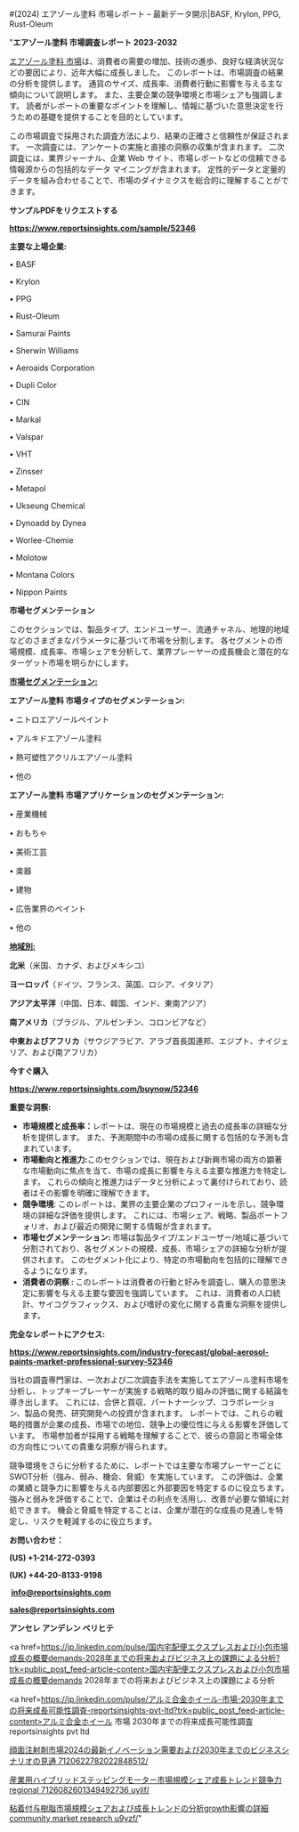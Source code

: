#(2024) エアゾール塗料 市場レポート – 最新データ開示|BASF, Krylon, PPG, Rust-Oleum

"<strong>エアゾール塗料 市場調査レポート 2023-2032</strong>

<a href=https://www.reportsinsights.com/sample/52346>エアゾール塗料 市場</a>は、消費者の需要の増加、技術の進歩、良好な経済状況などの要因により、近年大幅に成長しました。 このレポートは、市場調査の結果の分析を提供します。 通貨のサイズ、成長率、消費者行動に影響を与える主な傾向について説明します。 また、主要企業の競争環境と市場シェアも強調します。 読者がレポートの重要なポイントを理解し、情報に基づいた意思決定を行うための基礎を提供することを目的としています。

この市場調査で採用された調査方法により、結果の正確さと信頼性が保証されます。 一次調査には、アンケートの実施と直接の洞察の収集が含まれます。 二次調査には、業界ジャーナル、企業 Web サイト、市場レポートなどの信頼できる情報源からの包括的なデータ マイニングが含まれます。 定性的データと定量的データを組み合わせることで、市場のダイナミクスを総合的に理解することができます。

<strong><b>サンプルPDFをリクエストする</b></strong>

<a href=https://www.reportsinsights.com/sample/52346><strong><u>https://www.reportsinsights.com/sample/52346</u></strong></a>

<strong>主要な上場企業:</strong>

• BASF

• Krylon

• PPG

• Rust-Oleum

• Samurai Paints

• Sherwin Williams

• Aeroaids Corporation

• Dupli Color

• CIN

• Markal

• Valspar

• VHT

• Zinsser

• Metapol

• Ukseung Chemical

• Dynoadd by Dynea

• Worlee-Chemie

• Molotow

• Montana Colors

• Nippon Paints

<strong>市場セグメンテーション</strong>

このセクションでは、製品タイプ、エンドユーザー、流通チャネル、地理的地域などのさまざまなパラメータに基づいて市場を分割します。 各セグメントの市場規模、成長率、市場シェアを分析して、業界プレーヤーの成長機会と潜在的なターゲット市場を明らかにします。

<strong><u>市場セグメンテーション</u></strong><strong><u>:</u></strong>

<strong>エアゾール塗料 市場タイプのセグメンテーション:</strong>

• ニトロエアゾールペイント

• アルキドエアゾール塗料

• 熱可塑性アクリルエアゾール塗料

• 他の

<strong>エアゾール塗料 市場アプリケーションのセグメンテーション:</strong>

• 産業機械

• おもちゃ

• 美術工芸

• 楽器

• 建物

• 広告業界のペイント

• 他の

<strong><u>地域別</u></strong><strong><u>:</u></strong>

<strong>北米</strong>（米国、カナダ、およびメキシコ）

<strong>ヨーロッパ</strong>（ドイツ、フランス、英国、ロシア、イタリア）

<strong>アジア太平洋</strong>（中国、日本、韓国、インド、東南アジア）

<strong>南アメリカ</strong>（ブラジル、アルゼンチン、コロンビアなど）

<strong>中東およびアフリカ</strong>（サウジアラビア、アラブ首長国連邦、エジプト、ナイジェリア、および南アフリカ）

<strong>今すぐ購入</strong>

<a href=https://www.reportsinsights.com/buynow/52346><strong><u>https://www.reportsinsights.com/buynow/52346</u></strong></a>

<strong>重要な洞察:</strong>
<ul>
  <li><strong>市場規模と成長率：</strong>レポートは、現在の市場規模と過去の成長率の詳細な分析を提供します。 また、予測期間中の市場の成長に関する包括的な予測も含まれています。</li>
  <li><strong>市場動向と推進力:</strong>このセクションでは、現在および新興市場の両方の顕著な市場動向に焦点を当て、市場の成長に影響を与える主要な推進力を特定します。 これらの傾向と推進力はデータと分析によって裏付けられており、読者はその影響を明確に理解できます。</li>
  <li><strong>競争環境</strong>: このレポートは、業界の主要企業のプロフィールを示し、競争環境の詳細な評価を提供します。 これには、市場シェア、戦略、製品ポートフォリオ、および最近の開発に関する情報が含まれます。</li>
  <li><strong>市場セグメンテーション: </strong>市場は製品タイプ/エンドユーザー/地域に基づいて分割されており、各セグメントの規模、成長、市場シェアの詳細な分析が提供されます。 このセグメント化により、特定の市場動向を包括的に理解できるようになります。</li>
  <li><strong>消費者の洞察 : </strong>このレポートは消費者の行動と好みを調査し、購入の意思決定に影響を与える主要な要因を強調しています。 これは、消費者の人口統計、サイコグラフィックス、および嗜好の変化に関する貴重な洞察を提供します。</li>
</ul>
<strong>完全なレポートにアクセス:</strong>

<a href=https://www.reportsinsights.com/industry-forecast/global-aerosol-paints-market-professional-survey-52346><strong><u><b>https://www.reportsinsights.com/industry-forecast/global-aerosol-paints-market-professional-survey-52346</b></u></strong></a>

当社の調査専門家は、一次および二次調査手法を実施してエアゾール塗料市場を分析し、トップキープレーヤーが実施する戦略的取り組みの評価に関する結論を導き出します。 これには、合併と買収、パートナーシップ、コラボレーション、製品の発売、研究開発への投資が含まれます。 レポートでは、これらの戦略的措置が企業の成長、市場での地位、競争上の優位性に与える影響を評価しています。 市場参加者が採用する戦略を理解することで、彼らの意図と市場全体の方向性についての貴重な洞察が得られます。

競争環境をさらに分析するために、レポートでは主要な市場プレーヤーごとにSWOT分析（強み、弱み、機会、脅威）を実施しています。 この評価は、企業の業績と競争力に影響を与える内部要因と外部要因を特定するのに役立ちます。 強みと弱みを評価することで、企業はその利点を活用し、改善が必要な領域に対処できます。 機会と脅威を特定することは、企業が潜在的な成長の見通しを特定し、リスクを軽減するのに役立ちます。

<strong>お問い合わせ：</strong>

<strong>(US) +1-214-272-0393</strong>

<strong>(UK) +44-20-8133-9198</strong>

<strong> </strong><a href=info@reportsinsights.com><strong><u>info@reportsinsights.com</u></strong></a>

<a href=sales@reportsinsights.com><strong><u>sales@reportsinsights.com</u></strong></a>

<strong>アンセレ アンデレン ベリヒテ</strong>

<a href=https://jp.linkedin.com/pulse/国内宅配便エクスプレスおよび小包市場成長の概要demands-2028年までの将来およびビジネス上の課題による分析?trk=public_post_feed-article-content>国内宅配便エクスプレスおよび小包市場成長の概要demands 2028年までの将来およびビジネス上の課題による分析</a>

<a href=https://jp.linkedin.com/pulse/アルミ合金ホイール-市場-2030年までの将来成長可能性調査-reportsinsights-pvt-ltd?trk=public_post_feed-article-content>アルミ合金ホイール 市場 2030年までの将来成長可能性調査 reportsinsights pvt ltd</a>

<a href=https://www.linkedin.com/pulse/顔面注射剤市場2024の最新イノベーション需要および2030年までのビジネスシナリオの見通-7120622782022848512/>顔面注射剤市場2024の最新イノベーション需要および2030年までのビジネスシナリオの見通 7120622782022848512/</a>

<a href=https://www.linkedin.com/pulse/産業用ハイブリッドステッピングモーター市場規模シェア成長トレンド競争力regional-7126082601349492736-uylif/>産業用ハイブリッドステッピングモーター市場規模シェア成長トレンド競争力regional 7126082601349492736 uylif/</a>

<a href=https://www.linkedin.com/pulse/粘着付与樹脂市場規模シェアおよび成長トレンドの分析growth影響の詳細-community-market-research-u9yzf/>粘着付与樹脂市場規模シェアおよび成長トレンドの分析growth影響の詳細 community market research u9yzf/</a>"
